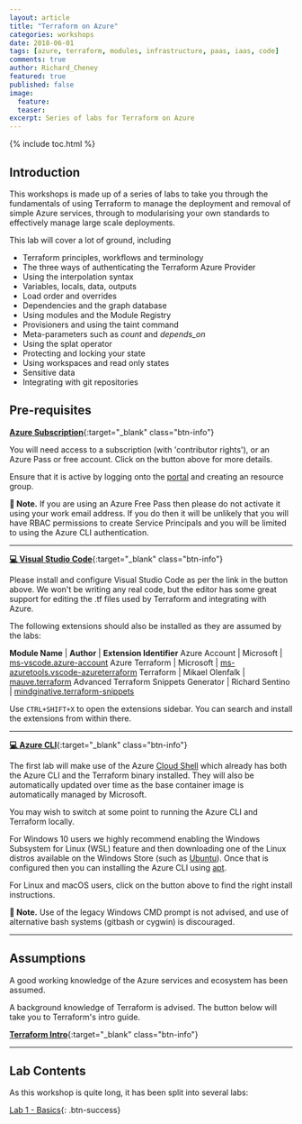 ```yaml
---
layout: article
title: "Terraform on Azure"
categories: workshops
date: 2018-06-01
tags: [azure, terraform, modules, infrastructure, paas, iaas, code]
comments: true
author: Richard_Cheney
featured: true
published: false
image:
  feature: 
  teaser: 
excerpt: Series of labs for Terraform on Azure 
---
```


{% include toc.html %}

## Introduction

This workshops is made up of a series of labs to take you through the fundamentals of using Terraform to manage the deployment and removal of simple Azure services, through to modularising your own standards to effectively manage large scale deployments.

This lab will cover a lot of ground, including

* Terraform principles, workflows and terminology
* The three ways of authenticating the Terraform Azure Provider
* Using the interpolation syntax
* Variables, locals, data, outputs
* Load order and overrides
* Dependencies and the graph database
* Using modules and the Module Registry
* Provisioners and using the taint command
* Meta-parameters such as *count* and *depends_on*
* Using the splat operator
* Protecting and locking your state
* Using workspaces and read only states
* Sensitive data
* Integrating with git repositories

## Pre-requisites

[**Azure Subscription**](/guides/subscription){:target="_blank" class="btn-info"}

You will need access to a subscription (with 'contributor rights'), or an Azure Pass or free account. Click on the button above for more details.

Ensure that it is active by logging onto the [portal](http://portal.azure.com) and creating an resource group.

**💬 Note.** If you are using an Azure Free Pass then please do not activate it using your work email address.  If you do then it will be unlikely that you will have RBAC permissions to create Service Principals and you will be limited to using the Azure CLI authentication.

----------------------

[**💻 Visual Studio Code**](/guides/vscode){:target="_blank" class="btn-info"}

Please install and configure Visual Studio Code as per the link in the button above.  We won't be writing any real code, but the editor has some great support for editing the .tf files used by Terraform and integrating with Azure.

The following extensions should also be installed as they are assumed by the labs:

**Module Name** | **Author** | **Extension Identifier**
Azure Account | Microsoft | [ms-vscode.azure-account](https://marketplace.visualstudio.com/items?itemName=ms-vscode.azure-account)
Azure Terraform | Microsoft | [ms-azuretools.vscode-azureterraform](https://marketplace.visualstudio.com/items?itemName=ms-azuretools.vscode-azureterraform)
Terraform | Mikael Olenfalk | [mauve.terraform](https://marketplace.visualstudio.com/items?itemName=mauve.terraform)
Advanced Terraform Snippets Generator | Richard Sentino | [mindginative.terraform-snippets](https://marketplace.visualstudio.com/items?itemName=mindginative.terraform-snippets)

Use `CTRL+SHIFT+X` to open the extensions sidebar.  You can search and install the extensions from within there.

----------------------

[**💻 Azure CLI**](https://aka.ms/GetTheAzureCli){:target="_blank" class="btn-info"}

The first lab will make use of the Azure [Cloud Shell](https://shell.azure.com/) which already has both the Azure CLI and the Terraform binary installed.  They will also be automatically updated over time as the base container image is automatically managed by Microsoft.

You may wish to switch at some point to running the Azure CLI and Terraform locally.

For Windows 10 users we highly recommend enabling the Windows Subsystem for Linux (WSL) feature and then downloading one of the Linux distros available on the Windows Store (such as [Ubuntu](ms-windows-store://pdp/?productid=9NBLGGH4MSV6&referrer=unistoreweb&scenario=click&webig=43bd1422-74f7-4017-88ae-c3f84bb60893&muid=35E9D9E2EDE76C043B35D293ECDF6DB9&websession=1745cfbb549648ecac5167207ba91c13)).  Once that is configured then you can installing the Azure CLI using [apt](https://docs.microsoft.com/en-us/cli/azure/install-azure-cli-apt?view=azure-cli-latest).

For Linux and macOS users, click on the button above to find the right install instructions.

**💬 Note.** Use of the legacy Windows CMD prompt is not advised, and use of alternative bash systems (gitbash or cygwin) is discouraged.

----------------------

## Assumptions

A good working knowledge of the Azure services and ecosystem has been assumed.

A background knowledge of Terraform is advised. The button below will take you to Terraform's intro guide.

[**Terraform Intro**](https://aka.ms/terraform/intro){:target="_blank" class="btn-info"}

----------------------

## Lab Contents

As this workshop is quite long, it has been split into several labs:

[Lab 1 - Basics](lab1){: .btn-success}
